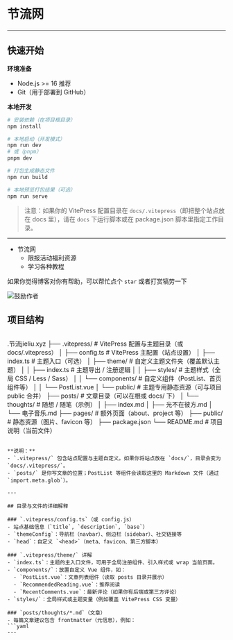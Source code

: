 # 节流网
---

## 快速开始

**环境准备**
- Node.js >= 16 推荐
- Git（用于部署到 GitHub）

**本地开发**
```bash
# 安装依赖（在项目根目录）
npm install

# 本地启动（开发模式）
npm run dev
# 或（pnpm）
pnpm dev

# 打包生成静态文件
npm run build

# 本地预览打包结果（可选）
npm run serve
```

> 注意：如果你的 VitePress 配置目录在 `docs/.vitepress`（即把整个站点放在 docs 里），请在 `docs` 下运行脚本或在 package.json 脚本里指定工作目录。

---
- 节流网
  - 限报活动福利资源
  - 学习各种教程

如果你觉得博客对你有帮助，可以帮忙点个 `star` 或者打赏犒劳一下

![鼓励作者](/public/sponsor/wechat-color.jpg)


## 项目结构

```

```
.节流jieliu.xyz
├── .vitepress/                    # VitePress 配置与主题目录（或 docs/.vitepress）
│   ├── config.ts                  # VitePress 主配置（站点设置）
│   ├── index.ts                   # 主题入口（可选）
│   ├── theme/                     # 自定义主题文件夹（覆盖默认主题）
│   │   ├── index.ts               # 主题导出 / 注册逻辑
│   │   ├── styles/                # 主题样式（全局 CSS / Less / Sass）
│   │   └── components/            # 自定义组件（PostList、首页组件等）
│   │       └── PostList.vue
│   └── public/                    # 主题专用静态资源（可与项目 public 合并）
├── posts/                         # 文章目录（可以在根或 docs/ 下）
│   └── thoughts/                  # 随想 / 随笔（示例）
│       ├── index.md
│       ├── 光不在彼方.md
│       └── 电子音乐.md
├── pages/                         # 额外页面（about、project 等）
├── public/                        # 静态资源（图片、favicon 等）
├── package.json
└── README.md                      # 项目说明（当前文件）
```

**说明：**
- `.vitepress/` 包含站点配置与主题自定义。如果你将站点放在 `docs/`，目录会变为 `docs/.vitepress/`。
- `posts/` 是你写文章的位置；PostList 等组件会读取这里的 Markdown 文件（通过 `import.meta.glob`）。

---

## 目录与文件的详细解释

### `.vitepress/config.ts`（或 config.js）
- 站点基础信息（`title`, `description`, `base`）
- `themeConfig`：导航栏（navbar）、侧边栏（sidebar）、社交链接等
- `head`：自定义 `<head>`（meta、favicon、第三方脚本）

### `.vitepress/theme/` 详解
- `index.ts`：主题的主入口文件，可用于全局注册组件、引入样式或 wrap 当前页面。
- `components/`：放置自定义 Vue 组件，如：
  - `PostList.vue`：文章列表组件（读取 posts 目录并展示）
  - `RecommendedReading.vue`：推荐阅读
  - `RecentComments.vue`：最新评论（如果你有后端或第三方评论）
- `styles/`：全局样式或主题变量（例如覆盖 VitePress CSS 变量）

### `posts/thoughts/*.md`（文章）
- 每篇文章建议包含 frontmatter（元信息），例如：
```yaml
---
